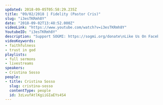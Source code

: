 ```yaml
---
updated: 2018-09-05T05:58:29.235Z
title: "09/02/2018 | Fidelity (Pastor Cris)"
slug: "i3esTKRmh8Y"
date: "2018-09-02T13:48:52.000Z"
videoLink: "https://www.youtube.com/watch?v=i3esTKRmh8Y"
YoutubeID: "i3esTKRmh8Y"
description: "Support SOGMI: https://sogmi.org/donate\nLike Us On Facebook: https://facebook.com/sonsofgodministries\n\nSons of God Ministries International is dedicated to discipling God's people and empowering the Body of Christ to take their post in the Kingdom. \"For as many as are led by the Spirit of God these are the sons of God\" (Romans 8:14)"
videoKeywords:
- faithfulness
- trust in god
playlists:
- full sermons
- livestreams
speakers:
- Cristina Sosso
people:
- title: Cristina Sosso
  slug: cristina-sosso
  contentType: people
  id: 3zLvufAtlKgiiGIaEYs4S4
---
```

